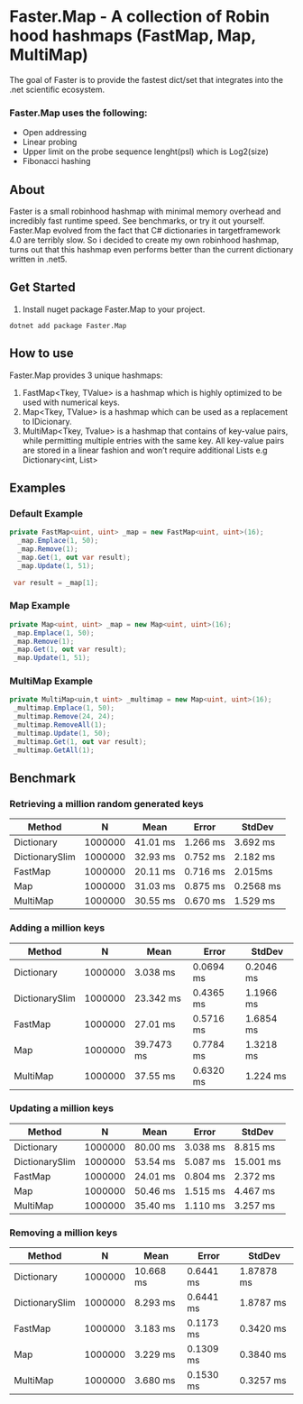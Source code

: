 # Faster.Map - A collection of Robin hood hashmaps (FastMap, Map, MultiMap)

The goal of Faster is to provide the fastest dict/set that integrates into the .net scientific ecosystem.

 ### Faster.Map uses the following:
   - Open addressing
   - Linear probing
   - Upper limit on the probe sequence lenght(psl) which is Log2(size)   
   - Fibonacci hashing  

## About
Faster is a small robinhood hashmap with minimal memory overhead and incredibly fast runtime speed. See benchmarks, or try it out yourself. Faster.Map evolved from the fact that C# dictionaries in targetframework 4.0 are terribly slow. So i decided to create my own robinhood hashmap, turns out that this hashmap even performs better than the current dictionary written in .net5.
## Get Started
1. Install nuget package Faster.Map to your project.
```
dotnet add package Faster.Map
```
## How to use
Faster.Map provides 3 unique hashmaps:
1. FastMap<Tkey, TValue> is a hashmap  which is highly optimized to be used with numerical keys.
2. Map<Tkey, TValue> is a hashmap which can be used as a replacement to IDicionary. 
3. MultiMap<Tkey, Tvalue>  is a hashmap that contains of key-value pairs, while permitting multiple entries with the same key. All key-value pairs are stored in a linear fashion and won’t require additional Lists e.g Dictionary<int, List<string>>  
 ## Examples    
  ### Default Example
```C#
private FastMap<uint, uint> _map = new FastMap<uint, uint>(16);     
  _map.Emplace(1, 50); 
  _map.Remove(1);
  _map.Get(1, out var result);
  _map.Update(1, 51);
 
 var result = _map[1];    
``` 
  ### Map Example
```C#
private Map<uint, uint> _map = new Map<uint, uint>(16);
 _map.Emplace(1, 50); 
 _map.Remove(1);
 _map.Get(1, out var result);
 _map.Update(1, 51);
``` 
  ### MultiMap Example
```C#
private MultiMap<uin,t uint> _multimap = new Map<uint, uint>(16);
 _multimap.Emplace(1, 50); 
 _multimap.Remove(24, 24);
 _multimap.RemoveAll(1);
 _multimap.Update(1, 50);
 _multimap.Get(1, out var result);
 _multimap.GetAll(1);
 ``` 
## Benchmark
### Retrieving a million random generated keys
| Method    |   N    | Mean     | Error     | StdDev    |
|-----------|------- |----------|-----------|-----------|
|Dictionary |1000000 |41.01 ms  |1.266 ms  |3.692 ms  | 
|DictionarySlim |1000000 |32.93 ms  |0.752 ms  |2.182 ms | 
|FastMap        |1000000 |20.11 ms  |0.716 ms  |2.015ms|
|Map |1000000 |31.03 ms  |0.875 ms  |0.2568 ms |
|MultiMap |1000000 |30.55 ms  |0.670 ms  |1.529 ms |

### Adding a million keys
| Method    |   N    | Mean     | Error     | StdDev    |
|-----------|------- |----------|-----------|-----------|
|Dictionary |1000000 |3.038 ms  |0.0694 ms  |0.2046 ms  | 
|DictionarySlim |1000000 |23.342 ms  |0.4365 ms  |1.1966 ms | 
|FastMap        |1000000 |27.01 ms  |0.5716 ms  |1.6854 ms|
|Map |1000000 |39.7473 ms  |0.7784 ms  |1.3218 ms |
|MultiMap |1000000 |37.55 ms  |0.6320 ms  |1.224 ms |

### Updating a million keys
| Method    |   N    | Mean     | Error     | StdDev    |
|-----------|------- |----------|-----------|-----------|
|Dictionary |1000000 |80.00 ms  |3.038 ms  |8.815 ms  | 
|DictionarySlim |1000000 |53.54 ms  |5.087 ms  |15.001 ms | 
|FastMap        |1000000 |24.01 ms  |0.804 ms  |2.372 ms|
|Map |1000000 |50.46 ms  |1.515 ms  |4.467 ms |
|MultiMap |1000000 |35.40 ms  |1.110 ms  |3.257 ms |

### Removing a million keys
| Method    |   N    | Mean     | Error     | StdDev    |
|-----------|------- |----------|-----------|-----------|
|Dictionary |1000000 |10.668 ms  |0.6441 ms  |1.87878 ms  | 
|DictionarySlim |1000000 |8.293 ms  |0.6441 ms  |1.8787 ms | 
|FastMap        |1000000 |3.183 ms  |0.1173 ms  |0.3420 ms|
|Map |1000000 |3.229 ms  |0.1309 ms  |0.3840 ms |
|MultiMap |1000000 |3.680 ms  |0.1530 ms  |0.3257 ms |
